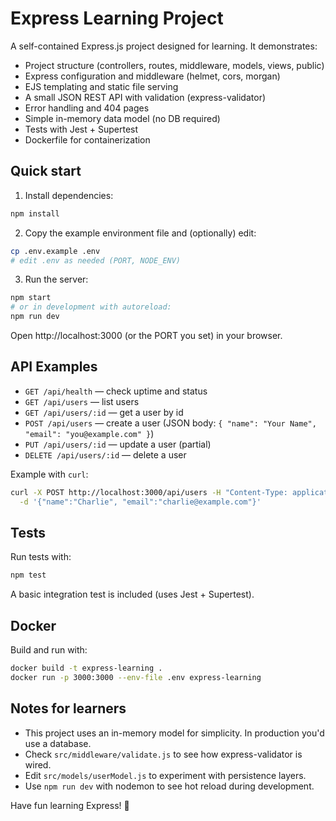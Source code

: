 # Express Learning Project

A self-contained Express.js project designed for learning. It demonstrates:

- Project structure (controllers, routes, middleware, models, views, public)
- Express configuration and middleware (helmet, cors, morgan)
- EJS templating and static file serving
- A small JSON REST API with validation (express-validator)
- Error handling and 404 pages
- Simple in-memory data model (no DB required)
- Tests with Jest + Supertest
- Dockerfile for containerization

## Quick start

1. Install dependencies:

```bash
npm install
```

2. Copy the example environment file and (optionally) edit:

```bash
cp .env.example .env
# edit .env as needed (PORT, NODE_ENV)
```

3. Run the server:

```bash
npm start
# or in development with autoreload:
npm run dev
```

Open http://localhost:3000 (or the PORT you set) in your browser.

## API Examples

- `GET /api/health` — check uptime and status
- `GET /api/users` — list users
- `GET /api/users/:id` — get a user by id
- `POST /api/users` — create a user (JSON body: `{ "name": "Your Name", "email": "you@example.com" }`)
- `PUT /api/users/:id` — update a user (partial)
- `DELETE /api/users/:id` — delete a user

Example with `curl`:

```bash
curl -X POST http://localhost:3000/api/users -H "Content-Type: application/json" \
  -d '{"name":"Charlie", "email":"charlie@example.com"}'
```

## Tests

Run tests with:

```bash
npm test
```

A basic integration test is included (uses Jest + Supertest).

## Docker

Build and run with:

```bash
docker build -t express-learning .
docker run -p 3000:3000 --env-file .env express-learning
```

## Notes for learners

- This project uses an in-memory model for simplicity. In production you'd use a database.
- Check `src/middleware/validate.js` to see how express-validator is wired.
- Edit `src/models/userModel.js` to experiment with persistence layers.
- Use `npm run dev` with nodemon to see hot reload during development.

Have fun learning Express! 🎉
